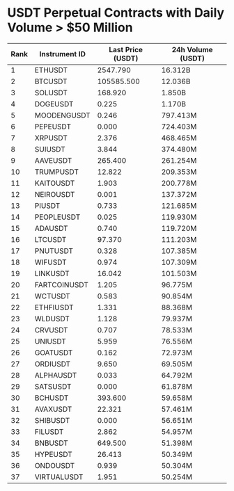 # USDT Perpetual Contracts with Daily Volume > $50 Million

| Rank | Instrument ID | Last Price (USDT) | 24h Volume (USDT) |
|------|---------------|-------------------|-------------------|
| 1 | ETHUSDT | 2547.790 | 16.312B |
| 2 | BTCUSDT | 105585.500 | 12.036B |
| 3 | SOLUSDT | 168.920 | 1.850B |
| 4 | DOGEUSDT | 0.225 | 1.170B |
| 5 | MOODENGUSDT | 0.246 | 797.413M |
| 6 | PEPEUSDT | 0.000 | 724.403M |
| 7 | XRPUSDT | 2.376 | 468.465M |
| 8 | SUIUSDT | 3.844 | 374.480M |
| 9 | AAVEUSDT | 265.400 | 261.254M |
| 10 | TRUMPUSDT | 12.822 | 209.353M |
| 11 | KAITOUSDT | 1.903 | 200.778M |
| 12 | NEIROUSDT | 0.001 | 137.372M |
| 13 | PIUSDT | 0.733 | 121.685M |
| 14 | PEOPLEUSDT | 0.025 | 119.930M |
| 15 | ADAUSDT | 0.740 | 119.720M |
| 16 | LTCUSDT | 97.370 | 111.203M |
| 17 | PNUTUSDT | 0.328 | 107.385M |
| 18 | WIFUSDT | 0.974 | 107.309M |
| 19 | LINKUSDT | 16.042 | 101.503M |
| 20 | FARTCOINUSDT | 1.205 | 96.775M |
| 21 | WCTUSDT | 0.583 | 90.854M |
| 22 | ETHFIUSDT | 1.331 | 88.368M |
| 23 | WLDUSDT | 1.128 | 79.937M |
| 24 | CRVUSDT | 0.707 | 78.533M |
| 25 | UNIUSDT | 5.959 | 76.556M |
| 26 | GOATUSDT | 0.162 | 72.973M |
| 27 | ORDIUSDT | 9.650 | 69.505M |
| 28 | ALPHAUSDT | 0.033 | 64.792M |
| 29 | SATSUSDT | 0.000 | 61.878M |
| 30 | BCHUSDT | 393.600 | 59.658M |
| 31 | AVAXUSDT | 22.321 | 57.461M |
| 32 | SHIBUSDT | 0.000 | 56.651M |
| 33 | FILUSDT | 2.862 | 54.957M |
| 34 | BNBUSDT | 649.500 | 51.398M |
| 35 | HYPEUSDT | 26.413 | 50.349M |
| 36 | ONDOUSDT | 0.939 | 50.304M |
| 37 | VIRTUALUSDT | 1.951 | 50.254M |
